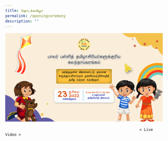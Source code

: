 ```yaml
---
title: தொடக்கவிழா
permalink: /openingceremony
description: ""
---
```

   ![](/images/BANNER.png)
																
																< Live Video >
																